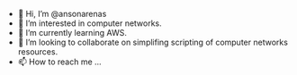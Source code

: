 - 👋 Hi, I’m @ansonarenas
- 👀 I’m interested in computer networks.
- 🌱 I’m currently learning AWS.
- 💞️ I’m looking to collaborate on simplifing scripting of computer networks resources.
- 📫 How to reach me ...

<!---
ansonarenas/ansonarenas is a ✨ special ✨ repository because its `README.md` (this file) appears on your GitHub profile.
You can click the Preview link to take a look at your changes.
--->
